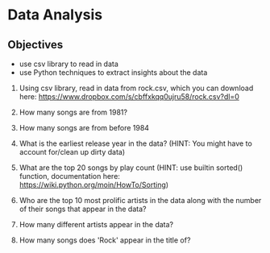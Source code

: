 # Data Analysis
## Objectives
- use csv library to read in data
- use Python techniques to extract insights about the data

1. Using csv library, read in data from rock.csv, which you can download here: https://www.dropbox.com/s/cbffxkqq0ujru58/rock.csv?dl=0

2. How many songs are from 1981?

3. How many songs are from before 1984

4. What is the earliest release year in the data? (HINT: You might have to account for/clean up dirty data)

5. What are the top 20 songs by play count (HINT: use builtin sorted() function, documentation here: https://wiki.python.org/moin/HowTo/Sorting)

6. Who are the top 10 most prolific artists in the data along with the number of their songs that appear in the data?

7. How many different artists appear in the data?

8. How many songs does 'Rock' appear in the title of?
